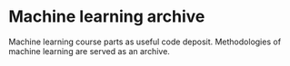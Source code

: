# Machine learning archive
Machine learning course parts as useful code deposit.
Methodologies of machine learning are served as an archive.
